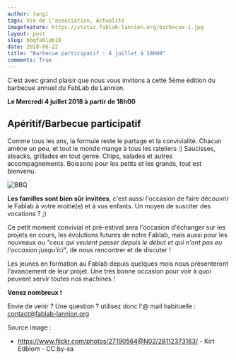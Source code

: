 ```yaml
---
author: tangi
tags: Vie de l'association, Actualité
imagefeature: https://static.fablab-lannion.org/barbecue-1.jpg
layout: post
slug: bbqfablab18
date: 2018-06-22
title: "Barbecue participatif : 4 juillet à 18H00"
comments: True
---
```


C'est avec grand plaisir que nous vous invitons à cette 5ème édition du barbecue annuel du FabLab de Lannion.


**Le Mercredi 4 juillet 2018 à partir de 18h00**


## Apéritif/Barbecue participatif
Comme tous les ans, la formule reste le partage et la convivialité.
Chacun amène un peu, et tout le monde mange à tous les rateliers :)
Saucisses, steacks, grillades en tout genre. Chips, salades et autres accompagnements.
Boissons pour les petits et les grands, tout est bienvenu.

![BBQ](http://static.fablab-lannion.org/bbq_320.jpg)

**Les familles sont bien sûr invitées**, c'est aussi l'occasion de faire découvrir le Fablab à votre moitié(e) et à vos enfants.
Un moyen de susciter des vocations ? ;)

Ce petit moment convivial et pré-estival sera l'occasion d'échanger sur les
projets en cours, les évolutions futures de notre Fablab, mais aussi pour les
nouveaux ou _"ceux qui veulent passer depuis le début et qui n'ont pas eu
l'occasion jusqu'ici"_, de nous rencontrer et de discuter !

Les jeunes en formation au Fablab depuis quelques mois nous présenteront l'avancement de leur projet.
Une très bonne occasion pour voir à quoi peuvent servir toutes nos machines !

**Venez nombreux !**

Envie de venir ? Une question ? utilisez donc l'@ mail habituelle :
contact@fablab-lannion.org

Source image :
* https://www.flickr.com/photos/27190564@N02/28112373163/ - Kirt Edblom - CC:by-sa

